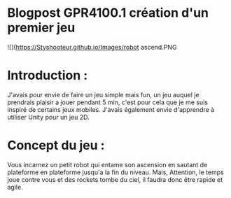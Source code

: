# Blogpost GPR4100.1 création d'un premier jeu

![](https://Styshooteur.github.io/Images/robot ascend.PNG

# Introduction :

J'avais pour envie de faire un jeu simple mais fun, un jeu auquel je prendrais plaisir a jouer pendant 5 min, c'est pour cela que je me suis inspiré de certains jeux mobiles. J'avais également envie d'apprendre à utiliser Unity pour un jeu 2D. 

# Concept du jeu :

Vous incarnez un petit robot qui entame son ascension en sautant de plateforme en plateforme jusqu'a la fin du niveau. Mais, Attention, le temps joue contre vous et des rockets tombe du ciel, il faudra donc être rapide et agile.
